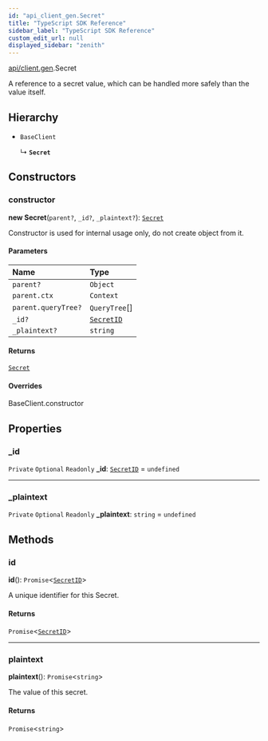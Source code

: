 ```yaml
---
id: "api_client_gen.Secret"
title: "TypeScript SDK Reference"
sidebar_label: "TypeScript SDK Reference"
custom_edit_url: null
displayed_sidebar: "zenith"
---
```


[api/client.gen](../modules/api_client_gen.md).Secret

A reference to a secret value, which can be handled more safely than the value itself.

## Hierarchy

- `BaseClient`

  ↳ **`Secret`**

## Constructors

### constructor

**new Secret**(`parent?`, `_id?`, `_plaintext?`): [`Secret`](api_client_gen.Secret.md)

Constructor is used for internal usage only, do not create object from it.

#### Parameters

| Name | Type |
| :------ | :------ |
| `parent?` | `Object` |
| `parent.ctx` | `Context` |
| `parent.queryTree?` | `QueryTree`[] |
| `_id?` | [`SecretID`](../modules/api_client_gen.md#secretid) |
| `_plaintext?` | `string` |

#### Returns

[`Secret`](api_client_gen.Secret.md)

#### Overrides

BaseClient.constructor

## Properties

### \_id

 `Private` `Optional` `Readonly` **\_id**: [`SecretID`](../modules/api_client_gen.md#secretid) = `undefined`

___

### \_plaintext

 `Private` `Optional` `Readonly` **\_plaintext**: `string` = `undefined`

## Methods

### id

**id**(): `Promise`\<[`SecretID`](../modules/api_client_gen.md#secretid)\>

A unique identifier for this Secret.

#### Returns

`Promise`\<[`SecretID`](../modules/api_client_gen.md#secretid)\>

___

### plaintext

**plaintext**(): `Promise`\<`string`\>

The value of this secret.

#### Returns

`Promise`\<`string`\>

